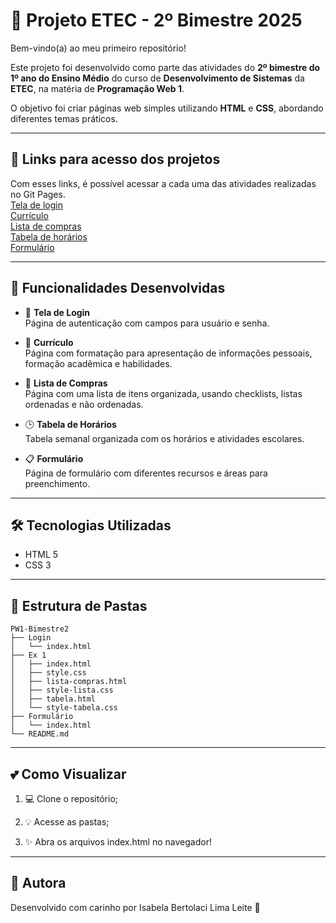 # 🎀 Projeto ETEC - 2º Bimestre 2025

Bem-vindo(a) ao meu primeiro repositório!  

Este projeto foi desenvolvido como parte das atividades do **2º bimestre do 1º ano do Ensino Médio** do curso de **Desenvolvimento de Sistemas** da **ETEC**, na matéria de **Programação Web 1**.

O objetivo foi criar páginas web simples utilizando **HTML** e **CSS**, abordando diferentes temas práticos.

---

## 🍰 Links para acesso dos projetos

Com esses links, é possível acessar a cada uma das atividades realizadas no Git Pages. <br>
   <a class= "nav" href="./Tela de login/index.html">Tela de login</a> <br> 
   <a class= "nav" href="./ex1/index.html">Currículo</a> <br>
   <a class= "nav" href="./ex1/lista-compras.html">Lista de compras</a> <br>
   <a class= "nav" href="./ex1/tabela.html">Tabela de horários</a> <br>
   <a class= "nav" href="./Formulario/index.html">Formulário</a> <br>


---

## 🌷 Funcionalidades Desenvolvidas

- 🔐 **Tela de Login**  
  Página de autenticação com campos para usuário e senha.

- 📄 **Currículo**  
  Página com formatação para apresentação de informações pessoais, formação acadêmica e habilidades.

- 🛒 **Lista de Compras**  
  Página com uma lista de itens organizada, usando checklists, listas ordenadas e não ordenadas.

- 🕒 **Tabela de Horários**  
  Tabela semanal organizada com os horários e atividades escolares.

 - 📋 **Formulário**  
  Página de formulário com diferentes recursos e áreas para preenchimento.

---

## 🛠️ Tecnologias Utilizadas

- HTML 5
- CSS 3

---

## 📁 Estrutura de Pastas

```text
PW1-Bimestre2
├── Login
│   └── index.html
├── Ex 1
│   ├── index.html
│   ├── style.css
│   ├── lista-compras.html
│   ├── style-lista.css
│   ├── tabela.html
│   └── style-tabela.css
├── Formulário
│   └── index.html
└── README.md
```

---

## 💕 Como Visualizar
1. 💻 Clone o repositório;

2. 💡 Acesse as pastas;

3. ✨ Abra os arquivos index.html no navegador!

---

## 💌 Autora
Desenvolvido com carinho por Isabela Bertolaci Lima Leite 🌸
